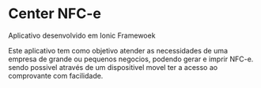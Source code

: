 # Center NFC-e 
Aplicativo desenvolvido em Ionic Framewoek

Este aplicativo tem como objetivo atender as necessidades de uma empresa de grande ou pequenos negocios, podendo gerar e imprir NFC-e. sendo possivel através de um dispositivel movel ter a acesso ao comprovante com facilidade.

